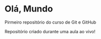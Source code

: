 # Olá, Mundo
 Pirmeiro repositório do curso de Git e GitHub

Repositório criado durante uma aula ao vivo!